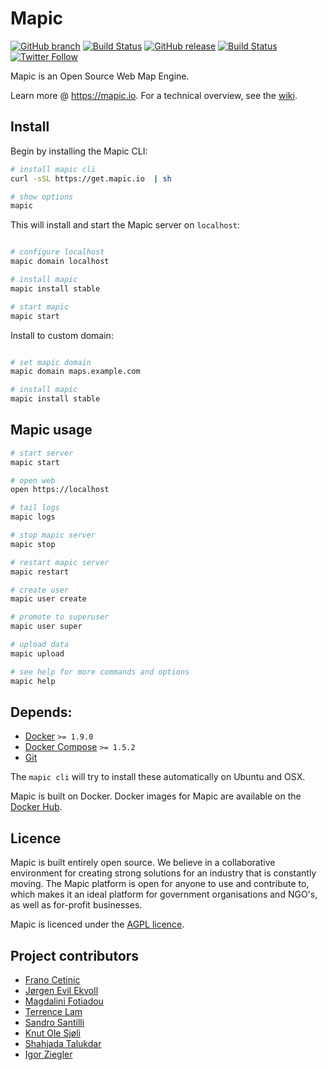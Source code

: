 # Mapic  

[![GitHub branch](https://img.shields.io/badge/branch-master-blue.svg)](https://github.com/mapic/mapic/tree/master)
[![Build Status](https://travis-ci.org/mapic/mapic.svg?branch=master)](https://travis-ci.org/mapic/mapic)
[![GitHub release](https://img.shields.io/github/release/mapic/mapic.svg)](https://github.com/mapic/mapic/releases) [![Build Status](https://travis-ci.org/mapic/mapic.svg?branch=v2.0)](https://travis-ci.org/mapic/mapic) [![Twitter Follow](https://img.shields.io/twitter/follow/mapic_io.svg?style=social&label=Follow)](https://twitter.com/mapic_io) 

Mapic is an Open Source Web Map Engine. 

Learn more @ https://mapic.io. For a technical overview, see the [wiki](https://github.com/mapic/mapic/wiki/Mapic-Techincal-Overview).



## Install
Begin by installing the Mapic CLI:

```bash
# install mapic cli
curl -sSL https://get.mapic.io  | sh

# show options
mapic

```

This will install and start the Mapic server on `localhost`:
```bash

# configure localhost
mapic domain localhost

# install mapic
mapic install stable

# start mapic
mapic start

```

Install to custom domain:
```bash

# set mapic domain
mapic domain maps.example.com

# install mapic
mapic install stable

```

## Mapic usage

```bash
# start server
mapic start

# open web
open https://localhost

# tail logs
mapic logs

# stop mapic server
mapic stop

# restart mapic server
mapic restart

# create user
mapic user create

# promote to superuser
mapic user super 

# upload data
mapic upload

# see help for more commands and options
mapic help
```

## Depends: 
- [Docker](https://docs.docker.com/engine/installation/) `>= 1.9.0`  
- [Docker Compose](https://docs.docker.com/compose/install/) `>= 1.5.2`  
- [Git](https://git-scm.com/book/en/v2/Getting-Started-Installing-Git)

The `mapic cli` will try to install these automatically on Ubuntu and OSX.

Mapic is built on Docker. Docker images for Mapic are available on the [Docker Hub](https://hub.docker.com/u/mapic/).

## Licence
Mapic is built entirely open source. We believe in a collaborative environment for creating strong solutions for an industry that is constantly moving. The Mapic platform is open for anyone to use and contribute to, which makes it an ideal platform for government organisations and NGO's, as well as for-profit businesses.

Mapic is licenced under the [AGPL licence](https://github.com/mapic/mapic/blob/master/LICENCE).

## Project contributors
- [Frano Cetinic](https://github.com/franocetinic)
- [Jørgen Evil Ekvoll](https://github.com/jorgenevil)
- [Magdalini Fotiadou](https://github.com/mft74)
- [Terrence Lam](https://github.com/skyuplam)
- [Sandro Santilli](https://github.com/strk)
- [Knut Ole Sjøli](https://github.com/knutole)
- [Shahjada Talukdar](https://github.com/destromas1)
- [Igor Ziegler](https://github.com/igorziegler)
